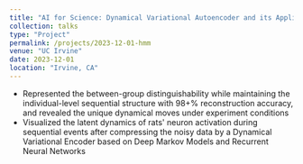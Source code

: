 ```yaml
---
title: "AI for Science: Dynamical Variational Autoencoder and its Application on Hippocampal Ensembles"
collection: talks
type: "Project"
permalink: /projects/2023-12-01-hmm
venue: "UC Irvine"
date: 2023-12-01
location: "Irvine, CA"
---
```


* Represented the between-group distinguishability while maintaining the individual-level sequential structure with 98+% reconstruction accuracy, and revealed the unique dynamical moves under experiment conditions
* Visualized the latent dynamics of rats' neuron activation during sequential events after compressing the noisy data by a Dynamical Variational Encoder based on Deep Markov Models and Recurrent Neural Networks